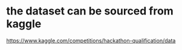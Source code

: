 #

# the dataset can be sourced from kaggle
https://www.kaggle.com/competitions/hackathon-qualification/data
